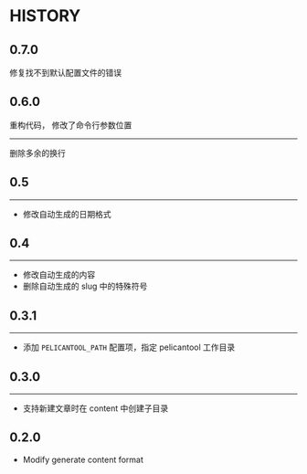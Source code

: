 
# HISTORY

## 0.7.0
修复找不到默认配置文件的错误

## 0.6.0
重构代码， 修改了命令行参数位置

---
删除多余的换行

## 0.5

---
* 修改自动生成的日期格式

## 0.4

---
* 修改自动生成的内容
* 删除自动生成的 slug 中的特殊符号

## 0.3.1
---
* 添加 `PELICANTOOL_PATH` 配置项，指定 pelicantool 工作目录

## 0.3.0
---

*  支持新建文章时在 content 中创建子目录

## 0.2.0

*  Modify generate content format
